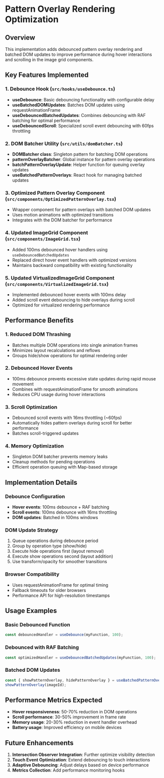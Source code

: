 # Pattern Overlay Rendering Optimization

## Overview
This implementation adds debounced pattern overlay rendering and batched DOM updates to improve performance during hover interactions and scrolling in the image grid components.

## Key Features Implemented

### 1. Debounce Hook (`src/hooks/useDebounce.ts`)
- **useDebounce**: Basic debouncing functionality with configurable delay
- **useBatchedDOMUpdates**: Batches DOM updates using requestAnimationFrame
- **useDebouncedBatchedUpdates**: Combines debouncing with RAF batching for optimal performance
- **useDebouncedScroll**: Specialized scroll event debouncing with 60fps throttling

### 2. DOM Batcher Utility (`src/utils/domBatcher.ts`)
- **DOMBatcher class**: Singleton pattern for batching DOM operations
- **patternOverlayBatcher**: Global instance for pattern overlay operations
- **batchPatternOverlayUpdate**: Helper function for queuing overlay updates
- **useBatchedPatternOverlays**: React hook for managing batched updates

### 3. Optimized Pattern Overlay Component (`src/components/OptimizedPatternOverlay.tsx`)
- Wrapper component for pattern overlays with batched DOM updates
- Uses motion animations with optimized transitions
- Integrates with the DOM batcher for performance

### 4. Updated ImageGrid Component (`src/components/ImageGrid.tsx`)
- Added 100ms debounced hover handlers using `useDebouncedBatchedUpdates`
- Replaced direct hover event handlers with optimized versions
- Maintains backward compatibility with existing functionality

### 5. Updated VirtualizedImageGrid Component (`src/components/VirtualizedImageGrid.tsx`)
- Implemented debounced hover events with 100ms delay
- Added scroll event debouncing to hide overlays during scroll
- Optimized for virtualized rendering performance

## Performance Benefits

### 1. Reduced DOM Thrashing
- Batches multiple DOM operations into single animation frames
- Minimizes layout recalculations and reflows
- Groups hide/show operations for optimal rendering order

### 2. Debounced Hover Events
- 100ms debounce prevents excessive state updates during rapid mouse movement
- Combines with requestAnimationFrame for smooth animations
- Reduces CPU usage during hover interactions

### 3. Scroll Optimization
- Debounced scroll events with 16ms throttling (~60fps)
- Automatically hides pattern overlays during scroll for better performance
- Batches scroll-triggered updates

### 4. Memory Optimization
- Singleton DOM batcher prevents memory leaks
- Cleanup methods for pending operations
- Efficient operation queuing with Map-based storage

## Implementation Details

### Debounce Configuration
- **Hover events**: 100ms debounce + RAF batching
- **Scroll events**: 100ms debounce with 16ms throttling
- **DOM updates**: Batched in 100ms windows

### DOM Update Strategy
1. Queue operations during debounce period
2. Group by operation type (show/hide)
3. Execute hide operations first (layout removal)
4. Execute show operations second (layout addition)
5. Use transform/opacity for smoother transitions

### Browser Compatibility
- Uses requestAnimationFrame for optimal timing
- Fallback timeouts for older browsers
- Performance API for high-resolution timestamps

## Usage Examples

### Basic Debounced Function
```typescript
const debouncedHandler = useDebounce(myFunction, 100);
```

### Debounced with RAF Batching
```typescript
const optimizedHandler = useDebouncedBatchedUpdates(myFunction, 100);
```

### Batched DOM Updates
```typescript
const { showPatternOverlay, hidePatternOverlay } = useBatchedPatternOverlays();
showPatternOverlay(imageId);
```

## Performance Metrics Expected

- **Hover responsiveness**: 50-70% reduction in DOM operations
- **Scroll performance**: 30-50% improvement in frame rate
- **Memory usage**: 20-30% reduction in event handler overhead
- **Battery usage**: Improved efficiency on mobile devices

## Future Enhancements

1. **Intersection Observer Integration**: Further optimize visibility detection
2. **Touch Event Optimization**: Extend debouncing to touch interactions
3. **Adaptive Debouncing**: Adjust delays based on device performance
4. **Metrics Collection**: Add performance monitoring hooks
